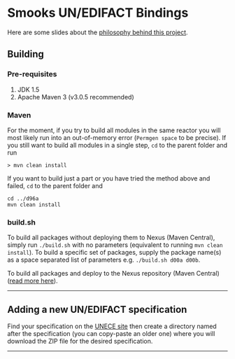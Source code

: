 # Smooks UN/EDIFACT Bindings

Here are some slides about the [philosophy behind this project][slideshare].

## Building

### Pre-requisites

1. JDK 1.5
1. Apache Maven 3 (v3.0.5 recommended)

### Maven

For the moment, if you try to build all modules in the same reactor you
will most likely run into an out-of-memory error (`Permgen space` to be
precise). If you still want to build all modules in a single step, `cd`
to the parent folder and run

    > mvn clean install

If you want to build just a part or you have tried the method above and
failed, `cd` to the parent folder and

    cd ../d96a
    mvn clean install

### build.sh

To build all packages without deploying them to Nexus (Maven Central),
simply run `./build.sh` with no parameters (equivalent to running
`mvn clean install`).  To build a specific set of packages, supply the
package name(s) as a space separated list of parameters e.g.
`./build.sh d00a d00b`.

To build all packages and deploy to the Nexus repository (Maven Central)
([read more here](RELEASE.md)).

- - -

## Adding a new UN/EDIFACT specification
Find your specification on the [UNECE site][unece] then create a
directory named after the specification (you can copy-paste an older
one) where you will download the ZIP file for the desired specification.

- - -

[unece]: http://www.unece.org/tradewelcome/areas-of-work/un-centre-for-trade-facilitation-and-e-business-uncefact/outputs/standards/unedifact/directories/download.html "UNCE"
[slideshare]: http://www.slideshare.net/tfennelly/unedifact-interchange-processing-with-smooks-v14-5104071 "EDI"
